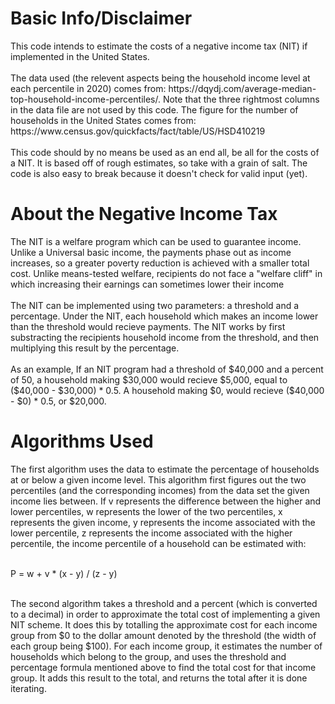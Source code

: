 <h1>Basic Info/Disclaimer</h1>
This code intends to estimate the costs of a negative income tax (NIT) if implemented in the United States. <br></br>
The data used (the relevent aspects being the household income level at each percentile in 2020) comes from: https://dqydj.com/average-median-top-household-income-percentiles/. Note that the three rightmost columns in the data file are not used by this code. The figure for the number of households in the United States comes from: https://www.census.gov/quickfacts/fact/table/US/HSD410219 <br></br>
This code should by no means be used as an end all, be all for the costs of a NIT. It is based off of rough estimates, so take with a grain of salt. The code is also easy to break because it doesn't check for valid input (yet). 

<h1>About the Negative Income Tax</h1>
The NIT is a welfare program which can be used to guarantee income. Unlike a Universal basic income, the payments phase out as income increases, so a greater poverty reduction is achieved with a smaller total cost. Unlike means-tested welfare, recipients do not face a "welfare cliff" in which increasing their earnings can sometimes lower their income <br></br>
The NIT can be implemented using two parameters: a threshold and a percentage. Under the NIT, each household which makes an income lower than the threshold would recieve payments. The NIT works by first substracting the recipients household income from the threshold, and then multiplying this result by the percentage. <br></br>As an example, If an NIT program had a threshold of $40,000 and a percent of 50, a household making $30,000 would recieve $5,000, equal to ($40,000 - $30,000) * 0.5. A household making $0, would recieve ($40,000 - $0) * 0.5, or $20,000. 

<h1>Algorithms Used</h1>
The first algorithm uses the data to estimate the percentage of households at or below a given income level. This algorithm first figures out the two percentiles (and the corresponding incomes) from the data set the given income lies between. If v represents the difference between the higher and lower percentiles, w represents the lower of the two percentiles, x represents the given income, y represents the income associated with the lower percentile, z represents the income associated with the higher percentile, the income percentile of a household can be estimated with:<br></br>

P = w + v * (x - y) / (z - y) <br></br>

The second algorithm takes a threshold and a percent (which is converted to a decimal) in order to approximate the total cost of implementing a given NIT scheme. It does this by totalling the approximate cost for each income group from $0 to the dollar amount denoted by the threshold (the width of each group being $100). For each income group, it estimates the number of households which belong to the group, and uses the threshold and percentage formula mentioned above to find the total cost for that income group. It adds this result to the total, and returns the total after it is done iterating.








